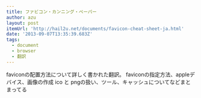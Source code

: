 ```yaml
---
title: ファビコン・カンニング・ペーパー
author: azu
layout: post
itemUrl: 'http://hail2u.net/documents/favicon-cheat-sheet-ja.html'
date: '2013-09-07T13:35:39.683Z'
tags:
  - document
  - browser
  - 翻訳
---
```

faviconの配置方法について詳しく書かれた翻訳。
faviconの指定方法、appleデバイス、画像の作成 ico と pngの扱い、ツール、キャッシュについてなどまとまってる
